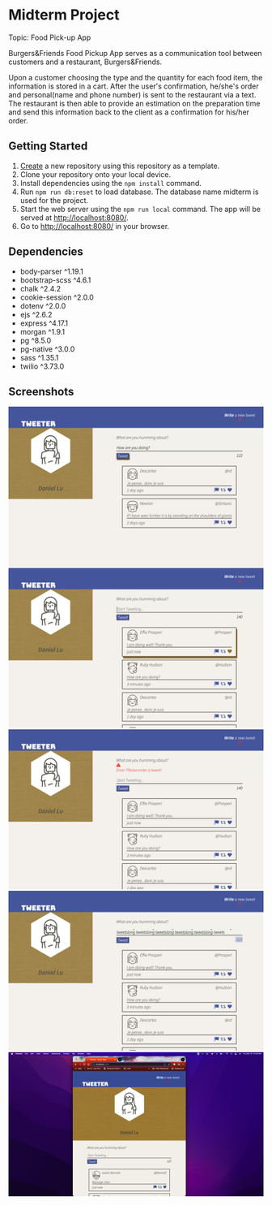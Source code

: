 # Midterm Project

Topic: Food Pick-up App

Burgers&Friends Food Pickup App serves as a communication tool between customers and a restaurant, Burgers&Friends.  

Upon a customer choosing the type and the quantity for each food item, the information is stored in a cart. After the user's confirmation, he/she's order and personal(name and phone number) is sent to the restaurant via a text. The restaurant is then able to provide an estimation on the preparation time and send this information back to the client as a confirmation for his/her order.

## Getting Started

1. [Create](https://github.com/RyanJohnson1612/midterm) a new repository using this repository as a template.
2. Clone your repository onto your local device.
3. Install dependencies using the `npm install` command.
4. Run `npm run db:reset` to load database. The database name midterm is used for the project. 
3. Start the web server using the `npm run local` command. The app will be served at <http://localhost:8080/>.
4. Go to <http://localhost:8080/> in your browser.

## Dependencies

- body-parser ^1.19.1
- bootstrap-scss ^4.6.1
- chalk ^2.4.2
- cookie-session ^2.0.0
- dotenv ^2.0.0
- ejs ^2.6.2
- express ^4.17.1
- morgan ^1.9.1
- pg ^8.5.0
- pg-native ^3.0.0
- sass ^1.35.1
- twilio ^3.73.0

## Screenshots
!["Screenshot of entering new tweets"](https://github.com/daniel-cy-lu/tweeter/blob/master/docs/tweet_box_chat.png?raw=true)
!["Screenshot of selector shadow when hovering over icons"](https://github.com/daniel-cy-lu/tweeter/blob/master/docs/tweet_box_selector_shadow.png?raw=true)
!["Screenshot of an error message prompting user not to tweet an empty line"](https://github.com/daniel-cy-lu/tweeter/blob/master/docs/tweet_box_short_text_error.png?raw=true)
!["Screenshot of a warning when a new tweet has too many letters"](https://github.com/daniel-cy-lu/tweeter/blob/master/docs/tweet_box_long_text_warning.png?raw=true)
!["Screenshot of adjustment when width is narrower"](https://github.com/daniel-cy-lu/tweeter/blob/master/docs/tweet_box_narrow_dimension_adjustment.png?raw=true)
